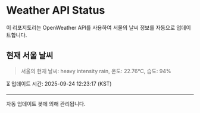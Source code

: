 
# Weather API Status

이 리포지토리는 OpenWeather API를 사용하여 서울의 날씨 정보를 자동으로 업데이트합니다.

## 현재 서울 날씨
> 서울의 현재 날씨: heavy intensity rain, 온도: 22.76°C, 습도: 94%

⏳ 업데이트 시간: 2025-09-24 12:23:17 (KST)

---
자동 업데이트 봇에 의해 관리됩니다.
